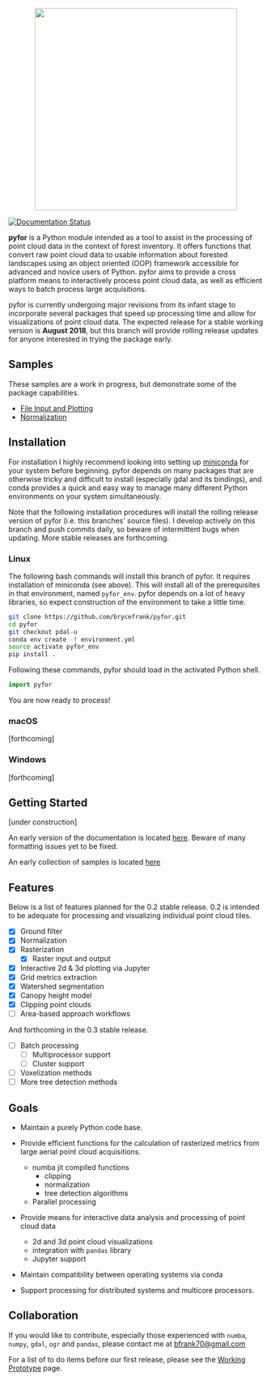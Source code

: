 <p align="center">
  <img src="https://github.com/brycefrank/pyfor/blob/pdal-u/docs/tile.png" width="400">
</p>

[![Documentation Status](https://readthedocs.org/projects/pyfor-pdal-u/badge/?version=pdal-u)](http://pyfor-pdal-u.readthedocs.io/en/pdal-u/?badge=pdal-u)


**pyfor** is a Python module intended as a tool to assist in the processing of point cloud data in the context of forest inventory. It offers functions that convert raw point cloud data to usable information about forested landscapes using an object oriented (OOP) framework accessible for advanced and novice users of Python. pyfor aims to provide a cross platform means to interactively process point cloud data, as well as efficient ways to batch process large acquisitions.

pyfor is currently undergoing major revisions from its infant stage to incorporate several packages that speed up processing time and allow for visualizations of point cloud data. The expected release for a stable working version is **August 2018**, but this branch will provide rolling release updates for anyone interested in trying the package early.

## Samples

These samples are a work in progress, but demonstrate some of the package capabilities.

- [File Input and Plotting](https://github.com/brycefrank/pyfor/blob/pdal-u/samples/Cloud.ipynb)
- [Normalization](https://github.com/brycefrank/pyfor/blob/pdal-u/samples/Normalization.ipynb)

## Installation

For installation I highly recommend looking into setting up [miniconda](https://conda.io/miniconda.html) for your system before beginning. pyfor depends on many packages that are otherwise tricky and difficult to install (especially gdal and its bindings), and conda provides a quick and easy way to manage many different Python environments on your system simultaneously.

Note that the following installation procedures will install the rolling release version of pyfor (i.e. this branches' source files). I develop actively on this branch and push commits daily, so beware of intermittent bugs when updating. More stable releases are forthcoming. 

### Linux

The following bash commands will install this branch of pyfor. It requires installation of miniconda (see above). This will install all of the prerequisites in that environment, named `pyfor_env`. pyfor depends on a lot of heavy libraries, so expect construction of the environment to take a little time.

```bash
git clone https://github.com/brycefrank/pyfor.git
cd pyfor
git checkout pdal-u
conda env create -f environment.yml
source activate pyfor_env
pip install .
```

Following these commands, pyfor should load in the activated Python shell.

```python
import pyfor
```

You are now ready to process!

### macOS

[forthcoming]

### Windows

[forthcoming]

## Getting Started

[under construction]

An early version of the documentation is located [here](http://pyfor-pdal-u.readthedocs.io/en/pdal-u/). Beware of many formatting issues yet to be fixed.

An early collection of samples is located [here](https://github.com/brycefrank/pyfor/tree/pdal-u/samples)

## Features

Below is a list of features planned for the 0.2 stable release. 0.2 is intended to be adequate for processing and visualizing individual point cloud tiles.

- [X] Ground filter
- [X] Normalization
- [X] Rasterization
	- [X] Raster input and output
- [X] Interactive 2d & 3d plotting via Jupyter
- [X] Grid metrics extraction
- [X] Watershed segmentation
- [X] Canopy height model
- [X] Clipping point clouds
- [ ] Area-based approach workflows

And forthcoming in the 0.3 stable release.
- [ ] Batch processing
	- [ ] Multiprocessor support
	- [ ] Cluster support
- [ ] Voxelization methods
- [ ] More tree detection methods

## Goals

- Maintain a purely Python code base.

- Provide efficient functions for the calculation of rasterized metrics from large aerial point cloud acquisitions.
    - numba jit compiled functions
        - clipping
        - normalization
        - tree detection algorithms
    - Parallel processing

- Provide means for interactive data analysis and processing of point cloud data
    - 2d and 3d point cloud visualizations
    - integration with `pandas` library
    - Jupyter support

- Maintain compatibility between operating systems via conda

- Support processing for distributed systems and multicore processors.

## Collaboration

If you would like to contribute, especially those experienced with `numba`, `numpy`, `gdal`, `ogr` and `pandas`, please contact me at bfrank70@gmail.com

For a list of to do items before our first release, please see the [Working Prototype](https://github.com/brycefrank/pyfor/projects/3) page.
